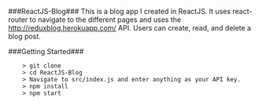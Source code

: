 ###ReactJS-Blog###
This is a blog app I created in ReactJS. It uses react-router to navigate to the different pages and uses the http://reduxblog.herokuapp.com/ API. Users can create, read, and delete a blog post.

###Getting Started###

```
	> git clone
	> cd ReactJS-Blog
	> Navigate to src/index.js and enter anything as your API key.
	> npm install
	> npm start
```
